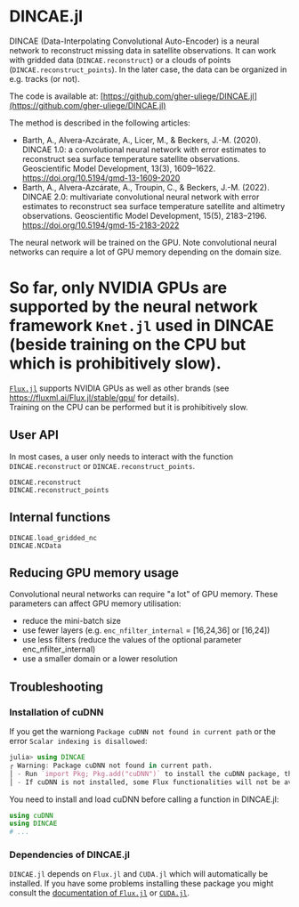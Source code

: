 # DINCAE.jl


DINCAE (Data-Interpolating Convolutional Auto-Encoder) is a neural network to
reconstruct missing data in satellite observations. It can work with gridded data
(`DINCAE.reconstruct`) or a clouds of points (`DINCAE.reconstruct_points`).
In the later case, the data can be organized in e.g. tracks (or not).

The code is available at:
[https://github.com/gher-uliege/DINCAE.jl](https://github.com/gher-uliege/DINCAE.jl)

The method is described in the following articles:

* Barth, A., Alvera-Azcárate, A., Licer, M., & Beckers, J.-M. (2020). DINCAE 1.0: a convolutional neural network with error estimates to reconstruct sea surface temperature satellite observations. Geoscientific Model Development, 13(3), 1609–1622. https://doi.org/10.5194/gmd-13-1609-2020
* Barth, A., Alvera-Azcárate, A., Troupin, C., & Beckers, J.-M. (2022). DINCAE 2.0: multivariate convolutional neural network with error estimates to reconstruct sea surface temperature satellite and altimetry observations. Geoscientific Model Development, 15(5), 2183–2196. https://doi.org/10.5194/gmd-15-2183-2022

The neural network will be trained on the GPU. Note convolutional neural networks can require a lot of GPU memory depending on the domain size. 
# So far, only NVIDIA GPUs are supported by the neural network framework `Knet.jl` used in DINCAE (beside training on the CPU but which is prohibitively slow).
[`Flux.jl`](https://github.com/FluxML/Flux.jl) supports NVIDIA GPUs as well as other brands (see https://fluxml.ai/Flux.jl/stable/gpu/ for details).     
Training on the CPU can be performed but it is prohibitively slow.

## User API


In most cases, a user only needs to interact with the function `DINCAE.reconstruct` or `DINCAE.reconstruct_points`.

```@docs
DINCAE.reconstruct
DINCAE.reconstruct_points
```


## Internal functions

```@docs
DINCAE.load_gridded_nc
DINCAE.NCData
```

## Reducing GPU memory usage

Convolutional neural networks can require "a lot" of GPU memory. These parameters can affect GPU memory utilisation:

* reduce the mini-batch size
* use fewer layers (e.g. `enc_nfilter_internal` = [16,24,36] or [16,24])
* use less filters (reduce the values of the optional parameter enc_nfilter_internal)
* use a smaller domain or a lower resolution


## Troubleshooting

### Installation of cuDNN

If you get the warniong `Package cuDNN not found in current path` or the error `Scalar indexing is disallowed`:

```julia
julia> using DINCAE
┌ Warning: Package cuDNN not found in current path.
│ - Run `import Pkg; Pkg.add("cuDNN")` to install the cuDNN package, then restart julia.
│ - If cuDNN is not installed, some Flux functionalities will not be available when running on the GPU.
```


You need to install and load cuDNN before calling a function in DINCAE.jl:

```julia
using cuDNN
using DINCAE
# ...
```

### Dependencies of DINCAE.jl

`DINCAE.jl` depends on `Flux.jl` and `CUDA.jl` which will automatically be installed.
If you have some problems installing these package you might consult the
[documentation of `Flux.jl`](http://fluxml.ai/Flux.jl/stable/#Installation) or 
[`CUDA.jl`](https://cuda.juliagpu.org/stable/installation/overview/).
